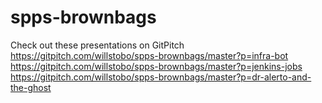 # spps-brownbags
Check out these presentations on GitPitch
https://gitpitch.com/willstobo/spps-brownbags/master?p=infra-bot
https://gitpitch.com/willstobo/spps-brownbags/master?p=jenkins-jobs
https://gitpitch.com/willstobo/spps-brownbags/master?p=dr-alerto-and-the-ghost